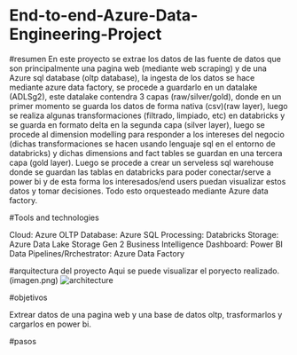 # End-to-end-Azure-Data-Engineering-Project


#resumen
En este proyecto se extrae los datos de las fuente de datos que son principalmente una pagina web (mediante web scraping) y de una Azure sql database (oltp database), la ingesta de los datos se hace mediante azure data factory, se procede a guardarlo en un datalake (ADLSg2), este datalake contendra 3 capas (raw/silver/gold), donde en un primer momento se guarda los datos de forma nativa (csv)(raw layer), luego se realiza algunas transformaciones (filtrado, limpiado, etc) en databricks y se guarda en formato delta en la segunda capa (silver layer), luego se procede al dimension modelling para responder a los intereses del negocio (dichas transformaciones se hacen usando lenguaje sql en el entorno de databricks) y dichas dimensions and fact tables se guardan en una tercera capa (gold layer). Luego se procede a crear un serveless sql warehouse donde se guardan las tablas en databricks para poder conectar/serve  a power bi y de esta forma los interesados/end users puedan visualizar estos datos y tomar decisiones. Todo esto orquesteado mediante Azure data factory.

#Tools and technologies

Cloud: Azure
OLTP Database: Azure SQL
Processing: Databricks
Storage: Azure Data Lake Storage Gen 2
Business Intelligence Dashboard: Power BI
Data Pipelines/Rrchestrator: Azure Data Factory

#arquitectura del proyecto
Aqui se puede visualizar el poryecto realizado. (imagen.png)
 <img src="https://imgur.com/a/E9anxzf" alt="architecture">

 #objetivos

 Extrear datos de una pagina web y una base de datos oltp, trasformarlos y cargarlos en power bi.

#pasos
 


